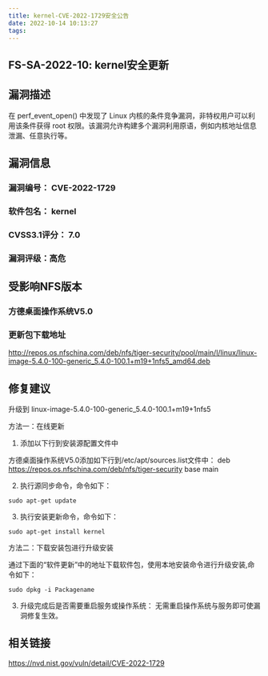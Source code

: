 ```yaml
---
title: kernel-CVE-2022-1729安全公告
date: 2022-10-14 10:13:27
tags:
---
```

## FS-SA-2022-10: kernel安全更新

## 漏洞描述

在 perf_event_open() 中发现了 Linux 内核的条件竞争漏洞，非特权用户可以利用该条件获得 root 权限。该漏洞允许构建多个漏洞利用原语，例如内核地址信息泄漏、任意执行等。

## 漏洞信息

###    漏洞编号： CVE-2022-1729

###    软件包名： kernel

###    CVSS3.1评分： 7.0

###    漏洞评级：高危

## 受影响NFS版本

###    方德桌面操作系统V5.0

### 更新包下载地址

http://repos.os.nfschina.com/deb/nfs/tiger-security/pool/main/l/linux/linux-image-5.4.0-100-generic_5.4.0-100.1+m19+1nfs5_amd64.deb

## 修复建议

升级到 linux-image-5.4.0-100-generic_5.4.0-100.1+m19+1nfs5

方法一：在线更新

1. 添加以下行到安装源配置文件中

方德桌面操作系统V5.0添加如下行到/etc/apt/sources.list文件中：
deb https://repos.os.nfschina.com/deb/nfs/tiger-security base main

2. 执行源同步命令，命令如下：

```
sudo apt-get update
```

3. 执行安装更新命令，命令如下：

```
sudo apt-get install kernel
```

方法二：下载安装包进行升级安装

通过下面的“软件更新”中的地址下载软件包，使用本地安装命令进行升级安装,命令如下：

```
sudo dpkg -i Packagename
```

3. 升级完成后是否需要重启服务或操作系统：
   无需重启操作系统与服务即可使漏洞修复生效。

## 相关链接

https://nvd.nist.gov/vuln/detail/CVE-2022-1729
